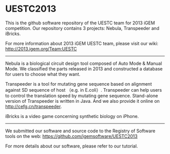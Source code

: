 UESTC2013
=========
This is the github software repository of the UESTC team for 2013 iGEM competition. Our repository contains 3 projects: Nebula, Transpeeder and iBricks.

For more information about 2013 iGEM UESTC team, please visit our wiki: http://2013.igem.org/Team:UESTC
*************************************************************************************************************
Nebula is a biological circuit design tool composed of Auto Mode & Manual Mode. We classified the parts released in 2013 and constructed a database for users to choose what they want. 

Transpeeder is a tool for mutating gene sequence based on alignment against SD sequence of host （e.g. in E.coli）. Transpeeder can help users to control the translation speed by mutating gene sequence. Stand-alone version of Transpeeder is written in Java. And we also provide it online on http://cefg.cn/transpeeder.

iBricks is a video game concerning synthetic biology on iPhone.
*************************************************************************************************************
We submitted our software and source code to the Registry of Software tools on the web: https://github.com/igemsoftware/UESTC2013

For more details about our software, please refer to our tutorial.
